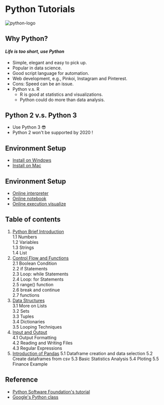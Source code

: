 # Python Tutorials

![python-logo](https://www.python.org/static/community_logos/python-logo-master-v3-TM.png)

## Why Python?
#### _Life is too short, use Python_

* Simple, elegant and easy to pick up.
* Popular in data science.
* Good script language for automation.
* Web development, e.g., Pinkoi, Instagram and Pinterest.
* Cons: Speed can be an issue.
* Python v.s. R
	* R is good at statistics and visualizations.
	* Python could do more than data analysis.

## Python 2 v.s. Python 3
* Use Python 3 :sunglasses:
* Python 2 won't be supported by 2020 !

## Environment Setup
* [Install on Windows](https://github.com/ifengc/python-tutorials/blob/master/win_env_setup.md)
* [Install on Mac](https://github.com/ifengc/python-tutorials/blob/master/mac_env_setup.md)

## Environment Setup
* [Online interpreter](https://repl.it/languages/python3)
* [Online notebook](https://tmpnb.org)
* [Online execution visualize](http://pythontutor.com)

## Table of contents

1. [Python Brief Introduction](notebooks/01_brief_intro.ipynb)   
    1.1 Numbers   
    1.2 Variables   
    1.3 Strings   
    1.4 List   
2. [Control Flow and Functions](notebooks/02_control_flow.ipynb)  
    2.1 Boolean Condition  
    2.2 if Statements  
    2.3 Loop: while Statements   
    2.4 Loop: for Statements  
    2.5 range() function  
    2.6 break and continue  
    2.7 functions  
3. [Data Structures](notebooks/03_data_structures.ipynb)  
    3.1 More on Lists  
    3.2 Sets  
    3.3 Tuples  
    3.4 Dictionaries  
    3.5 Looping Techniques  
4. [Input and Output](notebooks/04_input_output.ipynb)  
    4.1 Output Formatting  
    4.2 Reading and Writing Files  
    4.3 Regular Expressions
5. [Introduction of Pandas](notebooks/05_intro_of_pandas.ipynb)
    5.1 Dataframe creation and data selection
    5.2 Create dataframes from csv
    5.3 Basic Statistics Analysis
    5.4 Ploting
    5.5 Finance Example

## Reference
* [Python Software Foundation's tutorial](https://docs.python.org/3/tutorial/index.html)
* [Google's Python class](https://developers.google.com/edu/python)


